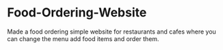 # Food-Ordering-Website
Made a food ordering simple website for restaurants and cafes where you can change the menu add food items and order them.
